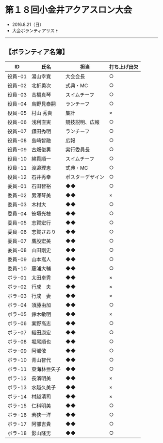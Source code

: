 # 第１８回小金井アクアスロン大会  
 * 2016.8.21（日）
 * 大会ボランティアリスト

---
## 【ボランティア名簿】

|ID|氏名|担当|打ち上げ出欠|
|---|---|---|---|
|役員-01|湯山幸寛|大会会長|○|
|役員-02|北折勇次|式典・MC|○|
|役員-03|高橋真琴|スイムチーフ|○|
|役員-04|鳥野見泰嗣|ランチーフ|○|
|役員-05|村山 秀貴|集計|×|
|役員-06|浅利直実|競技説明、広報|○|
|役員-07|鎌田秀明|ランチーフ|○|
|役員-08|島崎智融|広報|○|
|役員-09|古畑俊男|実行委員長|○|
|役員-10|綿貫順一|スイムチーフ|○|
|役員-11|渡邉理恵|式典・MC|○|
|役員-12|石井秀幸|ポスターデザイン|○|
|委員-01|石田智裕|◆◆|○|
|委員-02|男澤琴美|◆◆|×|
|委員-03|木村大|◆◆|○|
|委員-04|笹垣光枝|◆◆|○|
|委員-05|志賀宏行|◆◆|○|
|委員-06|志賀さおり|◆◆|○|
|委員-07|鷹股宏美|◆◆|○|
|委員-08|山田剛史|◆◆|○|
|委員-09|山本嵩人|◆◆|○|
|委員-10|藤浦大輔|◆◆|○|
|ボラ-01|太田卓秀|◆◆|×|
|ボラ-02|行成　夫|◆◆|×|
|ボラ-03|行成　妻|◆◆|×|
|ボラ-04|須藤由加|◆◆|○|
|ボラ-05|鈴木敏明|◆◆|×|
|ボラ-06|案野高志|◆◆|○|
|ボラ-07|織田康宏|◆◆|○|
|ボラ-08|堀尾順也|◆◆|○|
|ボラ-09|阿部敬|◆◆|○|
|ボラ-10|青山智代|◆◆|○|
|ボラ-11|東海林亜矢子|◆◆|○|
|ボラ-12|長濱明美|◆◆|×|
|ボラ-13|水越久美子|◆◆|×|
|ボラ-14|村越清司|◆◆|×|
|ボラ-15|仁科明美|◆◆|○|
|ボラ-16|若狭一洋|◆◆|○|
|ボラ-17|阿部吉貴|◆◆|○|
|ボラ-18|影山隆男|◆◆|○|
